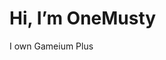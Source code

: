 # Hi, I’m OneMusty
I own Gameium Plus
<!---
OneMusty/OneMusty is a ✨ special ✨ repository because its `README.md` (this file) appears on your GitHub profile.
You can click the Preview link to take a look at your changes.
--->
